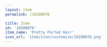 ```yaml
---
layout: item
permalink: /10200076

title: Item
id: '10200076'
item_name: 'Pretty Parted Hair'
icon_url: 'item/icon/customize/10200076.png'
---
```

